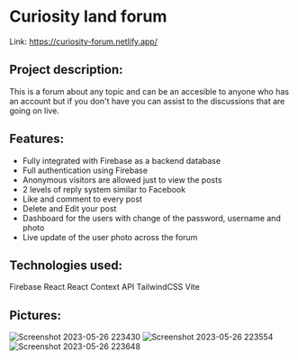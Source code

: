#  Curiosity land forum
Link: https://curiosity-forum.netlify.app/

## Project description:
This is a forum about any topic and can be an accesible to anyone who has an account but if you don't have you can assist to the discussions that are going on live.
## Features:

 - Fully integrated with Firebase as a backend database
 - Full authentication using Firebase
 - Anonymous visitors are allowed just to view the posts
 - 2 levels of reply system similar to Facebook
 - Like and comment to every post
 - Delete and Edit your post
 - Dashboard for the users with change of the password, username and
   photo
 - Live update of the user photo across the forum

## Technologies used:

Firebase
React
React Context API
TailwindCSS
Vite

##  Pictures:

![Screenshot 2023-05-26 223430](https://github.com/AlexDima02/Forum/assets/106831310/aeed2c20-04c2-46df-b4a4-7cfa753d382d)
![Screenshot 2023-05-26 223554](https://github.com/AlexDima02/Forum/assets/106831310/016d7d65-50bf-43d2-918b-fb9dc190907f)
![Screenshot 2023-05-26 223648](https://github.com/AlexDima02/Forum/assets/106831310/4011461f-57aa-4b6e-833e-62235ba2f296)
